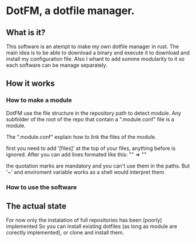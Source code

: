 # DotFM, a dotfile manager.
## What is it?
This software is an atempt to make my own dotfile manager in rust.
The main idea is to be able to download a binary and execute it to
download and install my configuration file. Also I whant to add somme
modularity to it so each software can be manage separately.

## How it works
### How to make a module
DotFM use the file structure in the repository path to detect module.
Any subfolder of the root of the repo that contain a ".module.conf" file
is a module.

The ".module.conf" explain how to link the files of the module.

first you need to add '[files]' at the top of your files,
anything before is ignored. After you can add lines formated like this:
"<module file>" => "<destination file>"

the quotation marks are mandatory and you can't use them in the paths.
But '~' and enviroment variable works as a shell would interpret them.

### How to use the software



## The actual state
For now only the instalation of full repositories has been (poorly) implemented
So you can install existing dotfiles (as long as module are corectly implemented),
or clone and install them.

